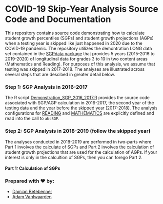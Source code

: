 COVID-19 Skip-Year Analysis Source Code and Documentation
======

This repository contains source code demonstrating how to calculate student growth percentiles (SGPs) and student growth projections (AGPs) when
a testing year is skipped like just happened in 2020 due to the COVID-19 pandemic. The repository utilizes the demontration LONG data set contained
in the [SGPdata package](https://github.com/CenterForAssessment/SGPdata) that provides 5 years (2015-2016 to 2019-2020) of longitudinal data for
grades 3 to 10 in two content areas (Mathematics and Reading). For purposes of this analysis, we assume that testing was skipped in 2017-2018.
The analyses are illustrated across several steps that are descibed in greater detail below.

### Step 1: SGP Analysis in 2016-2017

The R script [Demonstration_SGP_2016_2017.R](https://github.com/CenterForAssessment/SGP_Research/blob/master/Demonstration/Skip_Year_Projection/Demonstration_SGP_2016_2017.R) provides the source code associated with SGP/AGP calculation in 2016-2017, the second year of the testing data and the
year before the skipped year (2017-2018). The analysis configurations for [READING](https://github.com/CenterForAssessment/SGP_Research/blob/master/Demonstration/Skip_Year_Projection/SGP_CONFIG/2016_2017/READING.R) and [MATHEMATICS](https://github.com/CenterForAssessment/SGP_Research/blob/master/Demonstration/Skip_Year_Projection/SGP_CONFIG/2016_2017/MATHEMATICS.R) are explicitly defined and read into the call to `abcSGP`.

### Step 2: SGP Analysis in 2018-2019 (follow the skipped year)

The analyses conducted in 2018-2019 are performed in two-parts where Part 1 involves the calculate of SGPs and Part 2 involves the calculation of
student growth projections that are used for the calculation of AGPs. If your interest is only in the calcultion of SGPs, then you can forego Part 2.


#### Part 1: Calculation of SGPs 



### Prepared with :heart: by:

* [Damian Betebenner](https://github.com/dbetebenner)
* [Adam VanIwaarden](https://github.com/adamvi)
